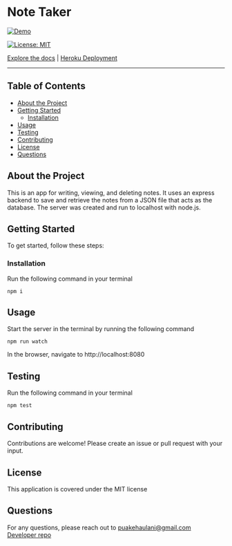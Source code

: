 # Note Taker

[![Demo](https://img.youtube.com/vi/m-Y6Dbic_IU/0.jpg)](http://www.youtube.com/watch?v=m-Y6Dbic_IU)

[![License: MIT](https://img.shields.io/badge/License-MIT-yellow.svg)](https://opensource.org/licenses/MIT)

[Explore the docs](http://github.com/puakehaulani/Note-Taker) | [Heroku Deployment](https://enigmatic-ridge-33725.herokuapp.com/)

---

## Table of Contents

- [About the Project](#About-the-Project)
- [Getting Started](#Getting-Started)
  - [Installation](#Installation)
- [Usage](#Usage)
- [Testing](#Testing)
- [Contributing](#Contributing)
- [License](#License)
- [Questions](#Questions)

## About the Project

This is an app for writing, viewing, and deleting notes. It uses an express backend to save and retrieve the notes from a JSON file that acts as the database. The server was created and run to localhost with node.js.

## Getting Started

To get started, follow these steps:

### Installation

Run the following command in your terminal

    npm i

## Usage

Start the server in the terminal by running the following command

    npm run watch

In the browser, navigate to http://localhost:8080

## Testing

Run the following command in your terminal

    npm test

## Contributing

Contributions are welcome! Please create an issue or pull request with your input.

## License

This application is covered under the MIT license

## Questions

For any questions, please reach out to <puakehaulani@gmail.com>  
[Developer repo](http://github.com/puakehaulani)
